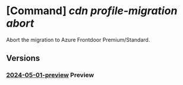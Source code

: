 # [Command] _cdn profile-migration abort_

Abort the migration to Azure Frontdoor Premium/Standard.

## Versions

### [2024-05-01-preview](/Resources/mgmt-plane/L3N1YnNjcmlwdGlvbnMve30vcmVzb3VyY2Vncm91cHMve30vcHJvdmlkZXJzL21pY3Jvc29mdC5jZG4vcHJvZmlsZXMve30vbWlncmF0aW9uYWJvcnQ=/2024-05-01-preview.xml) **Preview**

<!-- mgmt-plane /subscriptions/{}/resourcegroups/{}/providers/microsoft.cdn/profiles/{}/migrationabort 2024-05-01-preview -->
